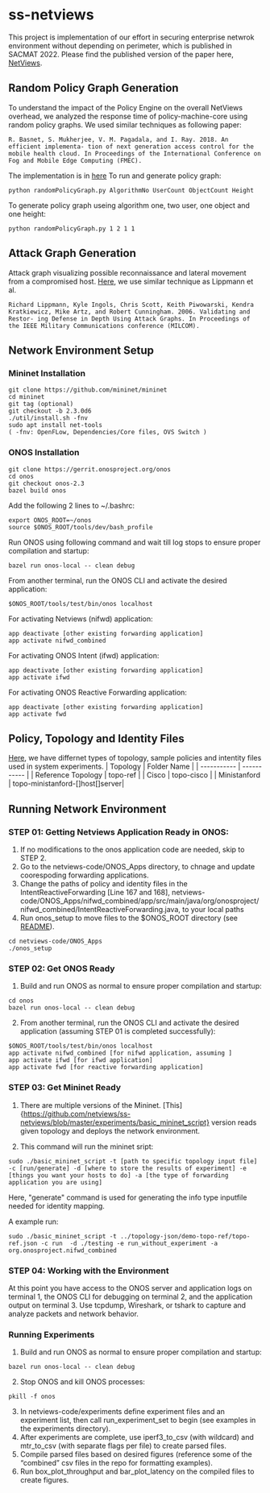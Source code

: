 # ss-netviews
This project is implementation of our effort in securing enterprise netwrok environment without depending on perimeter, which is published in SACMAT 2022. Please find the published version of the paper here, [NetViews](https://enck.org/pubs/anjum-sacmat22.pdf).

## Random Policy Graph Generation
To understand the impact of the Policy Engine on the overall NetViews overhead, we analyzed the response time of policy-machine-core using random policy graphs. We used similar techniques as following paper:
```
R. Basnet, S. Mukherjee, V. M. Pagadala, and I. Ray. 2018. An efficient implementa- tion of next generation access control for the mobile health cloud. In Proceedings of the International Conference on Fog and Mobile Edge Computing (FMEC).
```
The implementation is in [here](https://github.com/netviews/ss-netviews/tree/master/random-graph-generation)
To run and generate policy graph:
```
python randomPolicyGraph.py AlgorithmNo UserCount ObjectCount Height
```
To generate policy graph useing algorithm one, two user, one object and one height:
```
python randomPolicyGraph.py 1 2 1 1
```

## Attack Graph Generation
Attack graph visualizing possible reconnaissance and lateral movement from a compromised host. [Here](https://github.com/netviews/ss-netviews), we use similar technique as Lippmann et al.
```
Richard Lippmann, Kyle Ingols, Chris Scott, Keith Piwowarski, Kendra Kratkiewicz, Mike Artz, and Robert Cunningham. 2006. Validating and Restor- ing Defense in Depth Using Attack Graphs. In Proceedings of the IEEE Military Communications conference (MILCOM).
```

## Network Environment Setup
### Mininet Installation
```
git clone https://github.com/mininet/mininet
cd mininet
git tag (optional)
git checkout -b 2.3.0d6
./util/install.sh -fnv
sudo apt install net-tools
( -fnv: OpenFLow, Dependencies/Core files, OVS Switch )
```
### ONOS Installation
```
git clone https://gerrit.onosproject.org/onos
cd onos
git checkout onos-2.3
bazel build onos
```
Add the following 2 lines to ~/.bashrc:
```
export ONOS_ROOT=~/onos
source $ONOS_ROOT/tools/dev/bash_profile
```
Run ONOS using following command and wait till log stops to ensure proper compilation and startup:
```
bazel run onos-local -- clean debug
```
From another terminal, run the ONOS CLI and activate the desired application:
```
$ONOS_ROOT/tools/test/bin/onos localhost
```
For activating Netviews (nifwd) application:
```
app deactivate [other existing forwarding application]
app activate nifwd_combined
```
For activating ONOS Intent (ifwd) application:

```
app deactivate [other existing forwarding application]
app activate ifwd
```
For activating ONOS Reactive Forwarding application:
```
app deactivate [other existing forwarding application]
app activate fwd
```

## Policy, Topology and Identity Files
[Here](https://github.com/netviews/ss-netviews/tree/master/input-files), we have differnet types of topology, sample policies and intentity files used in system experiments.
| Topology | Folder Name | 
| ----------- | ----------- | 
| Reference Topology | topo-ref | 
| Cisco | topo-cisco | 
| Ministanford | topo-ministanford-[]host[]server|

## Running Network Environment
### STEP 01: Getting Netviews Application Ready in ONOS:

1. If no modifications to the onos application code are needed, skip to STEP 2.
2. Go to the netviews-code/ONOS_Apps directory, to chnage and update coorespoding forwarding applications.
3. Change the paths of policy and identity files in the IntentReactiveForwarding [Line 167 and 168], netviews-code/ONOS_Apps/nifwd_combined/app/src/main/java/org/onosproject/nifwd_combined/IntentReactiveForwarding.java, to your local paths
4. Run onos_setup to move files to the $ONOS_ROOT directory (see [README](https://github.com/netviews/ss-netviews/blob/master/ONOS_Apps/README)).
```
cd netviews-code/ONOS_Apps
./onos_setup
```
### STEP 02: Get ONOS Ready
1. Build and run ONOS as normal to ensure proper compilation and startup:
```
cd onos
bazel run onos-local -- clean debug
```
2. From another terminal, run the ONOS CLI and activate the desired application (assuming STEP 01 is completed successfully):
```
$ONOS_ROOT/tools/test/bin/onos localhost
app activate nifwd_combined [for nifwd application, assuming ]
app activate ifwd [for ifwd application]
app activate fwd [for reactive forwarding application]
```

### STEP 03: Get Mininet Ready
1. There are multiple versions of the Mininet. [This]{https://github.com/netviews/ss-netviews/blob/master/experiments/basic_mininet_script} version reads given topology and deploys the network environment.

2. This command will run the mininet sript:
```
sudo ./basic_mininet_script -t [path to specific topology input file] -c [run/generate] -d [where to store the results of experiment] -e [things you want your hosts to do] -a [the type of forwarding application you are using]
```
Here, "generate" command is used for generating the info type inputfile needed for identity mapping.

A example run:
```
sudo ./basic_mininet_script -t ../topology-json/demo-topo-ref/topo-ref.json -c run  -d ./testing -e run_without_experiment -a org.onosproject.nifwd_combined
```

### STEP 04: Working with the Environment
At this point you have access to the ONOS server and application logs on terminal 1, the ONOS CLI for debugging on terminal 2, and the application output on terminal 3.
Use tcpdump, Wireshark, or tshark to capture and analyze packets and network behavior.

### Running Experiments

1. Build and run ONOS as normal to ensure proper compilation and startup:
```	
bazel run onos-local -- clean debug
```
2. Stop ONOS and kill ONOS processes:
```
pkill -f onos
```
3. In netviews-code/experiments define experiment files and an experiment list, then call run_experiment_set to begin (see examples in the experiments directory).
4. After experiments are complete, use iperf3_to_csv (with wildcard) and mtr_to_csv (with separate flags per file) to create parsed files.
5. Compile parsed files based on desired figures (reference some of the “combined” csv files in the repo for formatting examples).
6. Run box_plot_throughput and bar_plot_latency on the compiled files to create figures. 

